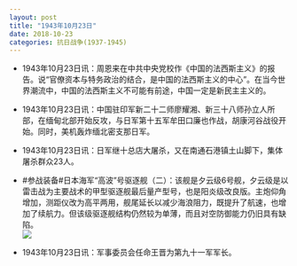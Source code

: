```yaml
---
layout: post
title: "1943年10月23日"
date: 2018-10-23
categories: 抗日战争(1937-1945)
---
```


<meta name="referrer" content="no-referrer" />

- 1943年10月23日讯：周恩来在中共中央党校作《中国的法西斯主义》的报告。说“官僚资本与特务政治的结合，是中国的法西斯主义的中心”。在当今世界潮流中，中国的法西斯主义不可能有前途，中国一定是新民主主义的。 

- 1943年10月23日讯：中国驻印军新二十二师廖耀湘、新三十八师孙立人所部，在缅甸北部开始反攻，与日军第十五军牟田口廉也作战，胡康河谷战役开始。同时，美机轰炸缅北密支那日军。 

- 1943年10月23日讯：日军继十总店大屠杀，又在南通石港镇土山脚下，集体屠杀群众23人。 

- #参战装备#日本海军“高波”号驱逐舰（二）：该舰是夕云级6号舰，夕云级是以雷击战为主要战术的甲型驱逐舰最后量产型号，也是阳炎级改良版。主炮仰角增加，测距仪改为高平两用，舰尾延长以减少海浪阻力，既提升了航速，也增加了续航力。但该级驱逐舰结构仍然较为单薄，而且对空防御能力仍旧具有缺陷。 <br/><img src="https://wx3.sinaimg.cn/large/aca367d8ly1fwhxea9v9nj20xc0qedpz.jpg" />

- 1943年10月23日讯：军事委员会任命王晋为第九十一军军长。 

